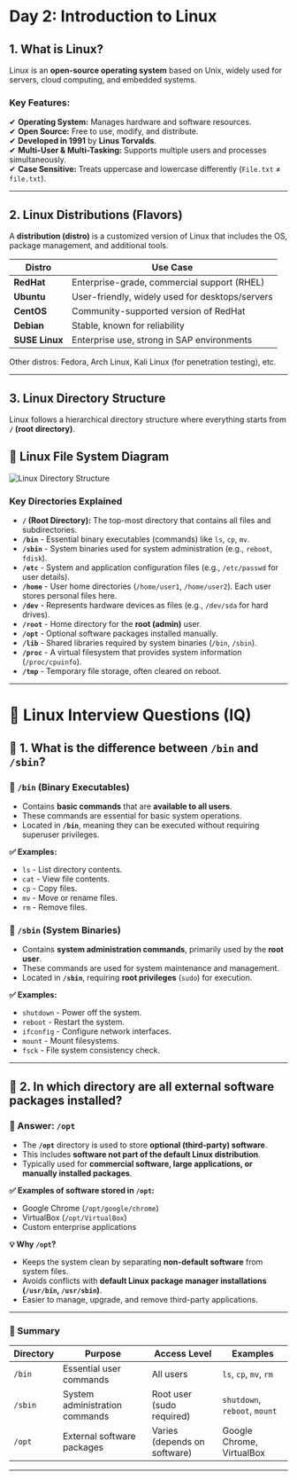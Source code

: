 # Day 2: Introduction to Linux  

## 1. What is Linux?  
Linux is an **open-source operating system** based on Unix, widely used for servers, cloud computing, and embedded systems.

### Key Features:  
✔ **Operating System:** Manages hardware and software resources.  
✔ **Open Source:** Free to use, modify, and distribute.  
✔ **Developed in 1991** by **Linus Torvalds**.  
✔ **Multi-User & Multi-Tasking:** Supports multiple users and processes simultaneously.  
✔ **Case Sensitive:** Treats uppercase and lowercase differently (`File.txt` ≠ `file.txt`).

---

## 2. Linux Distributions (Flavors)  
A **distribution (distro)** is a customized version of Linux that includes the OS, package management, and additional tools.

| **Distro**   | **Use Case**                                      |
|-------------|--------------------------------------------------|
| **RedHat**  | Enterprise-grade, commercial support (RHEL)      |
| **Ubuntu**  | User-friendly, widely used for desktops/servers  |
| **CentOS**  | Community-supported version of RedHat           |
| **Debian**  | Stable, known for reliability                   |
| **SUSE Linux** | Enterprise use, strong in SAP environments  |

Other distros: Fedora, Arch Linux, Kali Linux (for penetration testing), etc.

---

## 3. Linux Directory Structure  
Linux follows a hierarchical directory structure where everything starts from **`/` (root directory)**.


## 📌 Linux File System Diagram
![Linux Directory Structure](https://media.geeksforgeeks.org/wp-content/uploads/20210501124411/dir.png)




### **Key Directories Explained**
- **`/` (Root Directory):** The top-most directory that contains all files and subdirectories.  
- **`/bin`** - Essential binary executables (commands) like `ls`, `cp`, `mv`.  
- **`/sbin`** - System binaries used for system administration (e.g., `reboot`, `fdisk`).  
- **`/etc`** - System and application configuration files (e.g., `/etc/passwd` for user details).  
- **`/home`** - User home directories (`/home/user1`, `/home/user2`). Each user stores personal files here.  
- **`/dev`** - Represents hardware devices as files (e.g., `/dev/sda` for hard drives).  
- **`/root`** - Home directory for the **root (admin)** user.  
- **`/opt`** - Optional software packages installed manually.  
- **`/lib`** - Shared libraries required by system binaries (`/bin`, `/sbin`).  
- **`/proc`** - A virtual filesystem that provides system information (`/proc/cpuinfo`).  
- **`/tmp`** - Temporary file storage, often cleared on reboot.  

---

# 📌 Linux Interview Questions (IQ)

## 🔹 1. What is the difference between `/bin` and `/sbin`?

### 📌 `/bin` (Binary Executables)
- Contains **basic commands** that are **available to all users**.
- These commands are essential for basic system operations.
- Located in **`/bin`**, meaning they can be executed without requiring superuser privileges.

**✅ Examples:**
- `ls` - List directory contents.
- `cat` - View file contents.
- `cp` - Copy files.
- `mv` - Move or rename files.
- `rm` - Remove files.

### 📌 `/sbin` (System Binaries)
- Contains **system administration commands**, primarily used by the **root user**.
- These commands are used for system maintenance and management.
- Located in **`/sbin`**, requiring **root privileges** (`sudo`) for execution.

**✅ Examples:**
- `shutdown` - Power off the system.
- `reboot` - Restart the system.
- `ifconfig` - Configure network interfaces.
- `mount` - Mount filesystems.
- `fsck` - File system consistency check.

---

## 🔹 2. In which directory are all external software packages installed?

### 📌 Answer: **`/opt`**  
- The **`/opt`** directory is used to store **optional (third-party) software**.
- This includes **software not part of the default Linux distribution**.
- Typically used for **commercial software, large applications, or manually installed packages**.

**✅ Examples of software stored in `/opt`:**
- Google Chrome (`/opt/google/chrome`)
- VirtualBox (`/opt/VirtualBox`)
- Custom enterprise applications

**💡 Why `/opt`?**
- Keeps the system clean by separating **non-default software** from system files.
- Avoids conflicts with **default Linux package manager installations (`/usr/bin`, `/usr/sbin`)**.
- Easier to manage, upgrade, and remove third-party applications.

---

### 📌 Summary
| **Directory** | **Purpose** | **Access Level** | **Examples** |
|--------------|------------|----------------|-------------|
| `/bin` | Essential user commands | All users | `ls`, `cp`, `mv`, `rm` |
| `/sbin` | System administration commands | Root user (sudo required) | `shutdown`, `reboot`, `mount` |
| `/opt` | External software packages | Varies (depends on software) | Google Chrome, VirtualBox |

---







